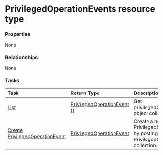 # PrivilegedOperationEvents resource type



### Properties
None

### Relationships
None


### Tasks

| Task		   | Return Type	|Description|
|:---------------|:--------|:----------|
|[List](../api/privilegedoperationevent_list.md) | [PrivilegedOperationEvent](privilegedoperationevent.md) [] |Get privilegedOperationEvent object collection. |
|[Create PrivilegedOperationEvent](../api/privilegedoperationevent_post_privilegedoperationevents.md) |[PrivilegedOperationEvent](privilegedoperationevent.md)| Create a new PrivilegedOperationEvent by posting to the PrivilegedOperationEvents collection.|

<!-- uuid: dde60eb8-c05a-4bd9-b697-93e25c6e85e8
2015-10-16 09:34:59 UTC -->
<!-- {
  "type": "#page.annotation",
  "description": "PrivilegedOperationEvents resource",
  "keywords": "",
  "section": "documentation",
  "tocPath": ""
}-->
